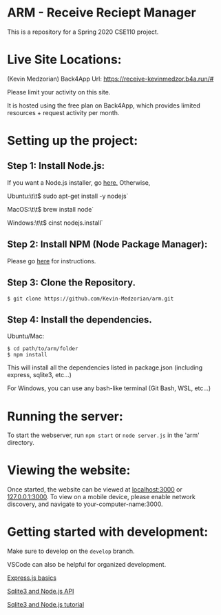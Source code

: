 # ARM - Receive Reciept Manager
This is a repository for a Spring 2020 CSE110 project.

# Live Site Locations:
(Kevin Medzorian) Back4App Url: https://receive-kevinmedzor.b4a.run/#

Please limit your activity on this site.

It is hosted using the free plan on Back4App, which provides limited resources + request activity per month.


# Setting up the project:
## Step 1: Install Node.js: 
If you want a Node.js installer, go [here.](https://nodejs.org/en/download/) Otherwise,

Ubuntu:\t\t$ sudo apt-get install -y nodejs`

MacOS:\t\t$ brew install node`

Windows:\t\t$ cinst nodejs.install`

## Step 2: Install NPM (Node Package Manager):

Please go [here](https://docs.npmjs.com/downloading-and-installing-node-js-and-npm) for instructions.

## Step 3: Clone the Repository.
```
$ git clone https://github.com/Kevin-Medzorian/arm.git
```

## Step 4: Install the dependencies.
Ubuntu/Mac:
```
$ cd path/to/arm/folder
$ npm install
```
This will install all the dependencies listed in package.json (including express, sqlite3, etc...)

For Windows, you can use any bash-like terminal (Git Bash, WSL, etc...)

# Running the server:
To start the webserver, run ` npm start ` or ` node server.js ` in the 'arm' directory.

# Viewing the website:
Once started, the website can be viewed at [localhost:3000](http://localhost:3000/) or [127.0.0.1:3000](http://127.0.0.1:3000/).
To view on a mobile device, please enable network discovery, and navigate to your-computer-name:3000.

# Getting started with development:
Make sure to develop on the `develop` branch.

VSCode can also be helpful for organized development.

[Express.js basics](https://expressjs.com/en/starter/installing.html)

[Sqlite3 and Node.js API](https://github.com/mapbox/node-sqlite3/wiki/API#databasegetsql-param--callback)

[Sqlite3 and Node.js tutorial](https://www.sqlitetutorial.net/sqlite-nodejs/)

